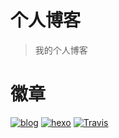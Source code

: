# 个人博客

> 我的个人博客

# 徽章

[![blog](https://img.shields.io/badge/blog-tanglj.cn-brightgreen.svg?style=for-the-badge)](https://tanglj.cn)
[![hexo](https://img.shields.io/badge/hexo-3.7.1-blue.svg?style=for-the-badge)](https://hexo.io)
[![Travis](https://img.shields.io/travis/cntanglijun/cntanglijun.github.io.svg?style=for-the-badge)](https://github.com/cntanglijun/cntanglijun.github.io)
